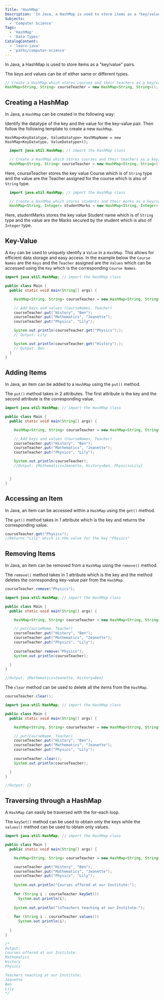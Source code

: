 ```yaml
---
Title: 'HashMap'
Description: 'In Java, a HashMap is used to store items as a "key/value" pairs. The keys and values can be of either same or different types. java // Create a HashMap which stores courses and their teachers as a key/value pair  HashMap<String, String> courseTeacher = new HashMap<String, String>();'
Subjects:
  - 'Computer Science'
Tags:
  - 'HashMap'
  - 'Data Types'
CatalogContent:
  - 'learn-java'
  - 'paths/computer-science'
---
```


In Java, a HashMap is used to store items as a "key/value" pairs.

The keys and values can be of either same or different types.

```java
// Create a HashMap which stores courses and their teachers as a key/value pair 
HashMap<String, String> courseTeacher = new HashMap<String, String>();
```

## Creating a HashMap

In Java, a `HashMap` can be created in the following way:

Identify the datatype of the key and the value for the key-value pair. Then follow the following template to create a new `HashMap`.

`HashMap<KeyDatatype, ValueDatatype> HashMapName = new HashMap<KeyDatatype, ValueDatatype>();`

```java
  import java.util.HashMap; // import the HashMap class

  // Create a HashMap which stores courses and their teachers as a key/value pair 
  HashMap<String, String> courseTeacher = new HashMap<String, String>();
```

Here, courseTeacher stores the key value Course which is of `String` type and the value are the Teacher assigned for the course which is also of `String` type.

```java
  import java.util.HashMap; // import the HashMap class

  // Create a HashMap which stores students and their marks as a key/value pair
  HashMap<String, Integer> studentMarks = new HashMap<String, Integer>();
```

Here, studentMarks stores the key value Student name which is of `String` type and the value are the Marks secured by the student which is also of `Integer` type.

## Key-Value

A `Key` can be used to uniquely identify a `Value` in a `HashMap`. This allows for efficient data storage and easy access. In the example below the `Course Names` are the `Keys` and the `Teacher` assigned are the `Values` which can be accessed using the `Key` which is the corresponding `Course Names`.

```java
import java.util.HashMap; // import the HashMap class

public class Main {
  public static void main(String[] args) {

    HashMap<String, String> courseTeacher = new HashMap<String, String>();

    // Add keys and values (CourseNames, Teacher)
    courseTeacher.put("History", "Ben");
    courseTeacher.put("Mathematics", "Jeanette");
    courseTeacher.put("Physics", "Lily");

    System.out.println(courseTeacher.get("Physics"););
    // Output: Lily

    System.out.println(courseTeacher.get("History"););
    // Output: Ben
  }
}
```

## Adding Items

In Java, an item can be added to a `HashMap` using the `put()` method.

The `put()` method takes in 2 attributes. The first attribute is the key and the second attribute is the corresponding value.

```java
import java.util.HashMap; // import the HashMap class

public class Main {
  public static void main(String[] args) {

    HashMap<String, String> courseTeacher = new HashMap<String, String>();

    // Add keys and values (CourseNames, Teacher)
    courseTeacher.put("History", "Ben");
    courseTeacher.put("Mathematics", "Jeanette");
    courseTeacher.put("Physics", "Lily");

    System.out.println(courseTeacher); 
    //Output: {Mathematics=Jeanette, History=Ben, Physics=Lily}


  }
}
```

## Accessing an Item

In Java, an item can be accessed within a `HashMap` using the `get()` method.

The `get()` method takes in 1 attribute which is the key and returns the corresponding value.

```java
courseTeacher.get("Physics");
//Returns "Lily" which is the value for the key "Physics"
```

## Removing Items

In Java, an item can be removed from a `HashMap` using the `remove()` method.

The `remove()` method takes in 1 attribute which is the key and the method deletes the corresponding key-value pair from the `HashMap`.

```java
courseTeacher.remove("Physics");
```

```java
import java.util.HashMap; // import the HashMap class

public class Main {
  public static void main(String[] args) {

    HashMap<String, String> courseTeacher = new HashMap<String, String>();

    // put(CourseName, Teacher)
    courseTeacher.put("History", "Ben");
    courseTeacher.put("Mathematics", "Jeanette");
    courseTeacher.put("Physics", "Lily");
    
    courseTeacher.remove("Physics");
    System.out.println(courseTeacher); 

  }
}

//Output: {Mathematics=Jeanette, History=Ben}
```

The `clear` method can be used to delete all the items from the `HashMap`.

```java
courseTeacher.clear();
```

```java
import java.util.HashMap; // import the HashMap class

public class Main {
  public static void main(String[] args) {

    HashMap<String, String> courseTeacher = new HashMap<String, String>();

    // put(CourseName, Teacher)
    courseTeacher.put("History", "Ben");
    courseTeacher.put("Mathematics", "Jeanette");
    courseTeacher.put("Physics", "Lily");
    
    courseTeacher.clear();
    System.out.println(courseTeacher); 

  }
}

//Output: {}
```

## Traversing through a HashMap

A `HashMap` can easily be traversed with the for-each loop.

The `keySet()` method can be used to obtain only the keys while the `values()` method can be used to obtain only values.

```java
import java.util.HashMap; // import the HashMap class

public class Main {
  public static void main(String[] args) {

    HashMap<String, String> courseTeacher = new HashMap<String, String>();

    courseTeacher.put("History", "Ben");
    courseTeacher.put("Mathematics", "Jeanette");
    courseTeacher.put("Physics", "Lily");
    
    System.out.println("Courses offered at our Institute:");
    
    for (String i : courseTeacher.keySet()) 
      System.out.println(i); 
      
    System.out.println("\nTeachers teaching at our Institute:"); 
    
    for (String i : courseTeacher.values()) 
      System.out.println(i); 
      
  }
}

/* 
Output:
Courses offered at our Institute:
Mathematics
History
Physics

Teachers teaching at our Institute:
Jeanette
Ben
Lily
*/
```